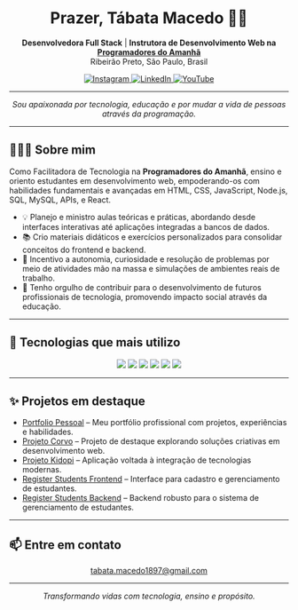 <div align="center">
  <h1>Prazer, Tábata Macedo 👋🏾</h1>
  <p>
    <b>Desenvolvedora Full Stack</b> | <b>Instrutora de Desenvolvimento Web na <a href="https://www.programadoresdoamanha.org/">Programadores do Amanhã</a></b><br>
    Ribeirão Preto, São Paulo, Brasil
  </p>
  <a href="https://www.instagram.com/professora.tabata/">
    <img src="https://img.shields.io/badge/Instagram-E4405F?style=for-the-badge&logo=instagram&logoColor=white" alt="Instagram">
  </a>
  <a href="https://www.linkedin.com/in/t%C3%A1bata-macedo-2b7212243/">
    <img src="https://img.shields.io/badge/LinkedIn-0077B5?style=for-the-badge&logo=linkedin&logoColor=white" alt="LinkedIn">
  </a>
  <a href="https://www.youtube.com/">
    <img src="https://img.shields.io/badge/YouTube-FF0000?style=for-the-badge&logo=youtube&logoColor=white" alt="YouTube">
  </a>
</div>

---

<p align="center"><em>
Sou apaixonada por tecnologia, educação e por mudar a vida de pessoas através da programação.
</em></p>

---

## 👩🏾‍💻 Sobre mim

Como Facilitadora de Tecnologia na <b>Programadores do Amanhã</b>, ensino e oriento estudantes em desenvolvimento web, empoderando-os com habilidades fundamentais e avançadas em HTML, CSS, JavaScript, Node.js, SQL, MySQL, APIs, e React.

- 💡 Planejo e ministro aulas teóricas e práticas, abordando desde interfaces interativas até aplicações integradas a bancos de dados.
- 📚 Crio materiais didáticos e exercícios personalizados para consolidar conceitos do frontend e backend.
- 🚀 Incentivo a autonomia, curiosidade e resolução de problemas por meio de atividades mão na massa e simulações de ambientes reais de trabalho.
- 🌱 Tenho orgulho de contribuir para o desenvolvimento de futuros profissionais de tecnologia, promovendo impacto social através da educação.

---

## 🚀 Tecnologias que mais utilizo

<div align="center" style="display: inline_block">
  <img src="https://img.shields.io/badge/TypeScript-007ACC?style=for-the-badge&logo=typescript&logoColor=white">
  <img src="https://img.shields.io/badge/react-%2320232a.svg?style=for-the-badge&logo=react&logoColor=%2361DAFB">
  <img src="https://img.shields.io/badge/Next-black?style=for-the-badge&logo=next.js&logoColor=white">
  <img src="https://img.shields.io/badge/node.js-6DA55F?style=for-the-badge&logo=node.js&logoColor=white">
  <img src="https://img.shields.io/badge/express.js-%23404d59.svg?style=for-the-badge&logo=express&logoColor=%2361DAFB">
  <img src="https://img.shields.io/badge/MySQL-00000F?style=for-the-badge&logo=mysql&logoColor=white">
</div>

---

## ✨ Projetos em destaque

- [Portfolio Pessoal](https://github.com/TabsMacedo/portfolio-pessoal) – Meu portfólio profissional com projetos, experiências e habilidades.
- [Projeto Corvo](https://github.com/TabsMacedo/projeto-corvo) – Projeto de destaque explorando soluções criativas em desenvolvimento web.
- [Projeto Kidopi](https://github.com/TabsMacedo/projeto-kidopi) – Aplicação voltada à integração de tecnologias modernas.
- [Register Students Frontend](https://github.com/TabsMacedo/register-students-frontend) – Interface para cadastro e gerenciamento de estudantes.
- [Register Students Backend](https://github.com/TabsMacedo/register-students-backend) – Backend robusto para o sistema de gerenciamento de estudantes.

---

## 📫 Entre em contato

<div align="center">
  <a href="mailto:tabata.macedo1897@gmail.com">tabata.macedo1897@gmail.com</a>
</div>

---

<p align="center"><i>
Transformando vidas com tecnologia, ensino e propósito.
</i></p>
